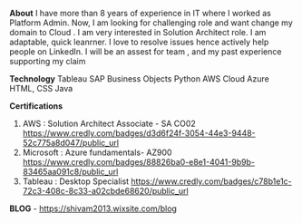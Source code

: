 **About**
I have more than 8 years of experience in IT where I worked as Platform Admin. Now, I am looking for challenging role and want change my domain to Cloud . 
I am very interested in Solution Architect role. I am adaptable, quick leanrner. I love to resolve issues hence actively help people on LinkedIn. 
I will be an assest for team , and my past experience supporting my claim
        
**Technology**
Tableau
SAP Business Objects
Python
AWS Cloud
Azure
HTML, CSS
Java


**Certifications**
1) AWS : Solution Architect Associate - SA CO02
     https://www.credly.com/badges/d3d6f24f-3054-44e3-9448-52c775a8d047/public_url
2) Microsoft : Azure fundamentals- AZ900
     https://www.credly.com/badges/88826ba0-e8e1-4041-9b9b-83465aa091c8/public_url
3) Tableau : Desktop Specialist 
     https://www.credly.com/badges/c78b1e1c-72c3-408c-8c33-a02cbde68620/public_url


**BLOG** - 
https://shivam2013.wixsite.com/blog
